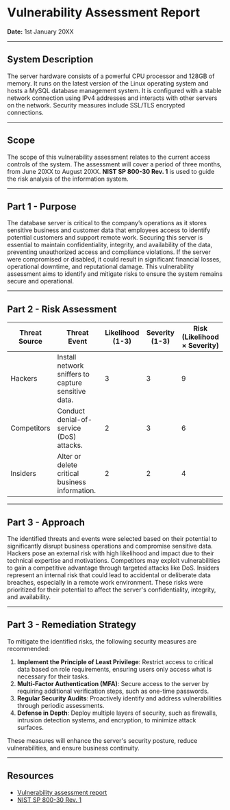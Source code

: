 
# Vulnerability Assessment Report
**Date:** 1st January 20XX  

---

## System Description
The server hardware consists of a powerful CPU processor and 128GB of memory. It runs on the latest version of the Linux operating system and hosts a MySQL database management system. It is configured with a stable network connection using IPv4 addresses and interacts with other servers on the network. Security measures include SSL/TLS encrypted connections.

---

## Scope
The scope of this vulnerability assessment relates to the current access controls of the system. The assessment will cover a period of three months, from June 20XX to August 20XX. **NIST SP 800-30 Rev. 1** is used to guide the risk analysis of the information system.

---

## Part 1 - Purpose
The database server is critical to the company’s operations as it stores sensitive business and customer data that employees access to identify potential customers and support remote work. Securing this server is essential to maintain confidentiality, integrity, and availability of the data, preventing unauthorized access and compliance violations. If the server were compromised or disabled, it could result in significant financial losses, operational downtime, and reputational damage. This vulnerability assessment aims to identify and mitigate risks to ensure the system remains secure and operational.

---

## Part 2 - Risk Assessment

| **Threat Source** | **Threat Event**                                      | **Likelihood (1-3)** | **Severity (1-3)** | **Risk (Likelihood × Severity)** |
|--------------------|------------------------------------------------------|-----------------------|--------------------|-----------------------------------|
| Hackers            | Install network sniffers to capture sensitive data. | 3                     | 3                  | 9                                 |
| Competitors        | Conduct denial-of-service (DoS) attacks.            | 2                     | 3                  | 6                                 |
| Insiders           | Alter or delete critical business information.      | 2                     | 2                  | 4                                 |

---

## Part 3 - Approach
The identified threats and events were selected based on their potential to significantly disrupt business operations and compromise sensitive data. Hackers pose an external risk with high likelihood and impact due to their technical expertise and motivations. Competitors may exploit vulnerabilities to gain a competitive advantage through targeted attacks like DoS. Insiders represent an internal risk that could lead to accidental or deliberate data breaches, especially in a remote work environment. These risks were prioritized for their potential to affect the server's confidentiality, integrity, and availability.

---

## Part 3 - Remediation Strategy
To mitigate the identified risks, the following security measures are recommended:
1. **Implement the Principle of Least Privilege**: Restrict access to critical data based on role requirements, ensuring users only access what is necessary for their tasks.
2. **Multi-Factor Authentication (MFA)**: Secure access to the server by requiring additional verification steps, such as one-time passwords.
3. **Regular Security Audits**: Proactively identify and address vulnerabilities through periodic assessments.
4. **Defense in Depth**: Deploy multiple layers of security, such as firewalls, intrusion detection systems, and encryption, to minimize attack surfaces.

These measures will enhance the server's security posture, reduce vulnerabilities, and ensure business continuity.

---
## Resources
-  [Vulnerability assessment report](supporting-materials/Vulnerability-assessment-report-template.pdf)
- [NIST SP 800-30 Rev. 1](supporting-materials/NIST-SP-800-30-Rev.-1.pdf)
